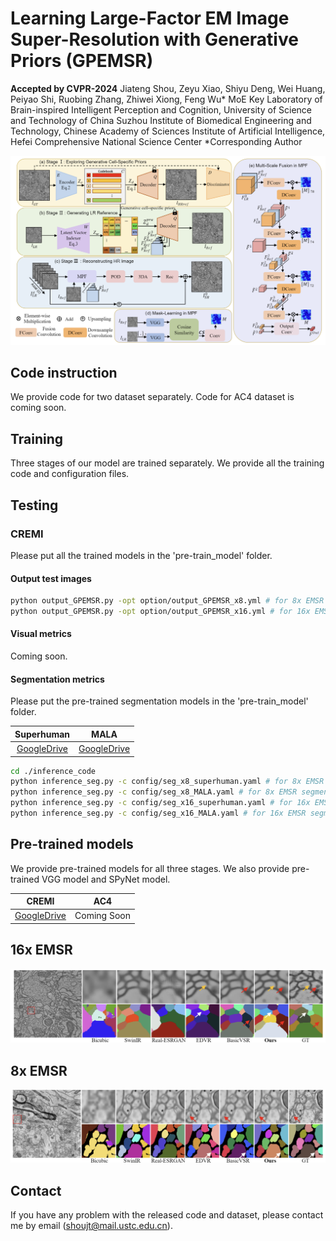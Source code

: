 # Learning Large-Factor EM Image Super-Resolution with Generative Priors (GPEMSR)
**Accepted by CVPR-2024**
Jiateng Shou, Zeyu Xiao, Shiyu Deng, Wei Huang, Peiyao Shi, Ruobing Zhang, Zhiwei Xiong, Feng Wu*
MoE Key Laboratory of Brain-inspired Intelligent Perception and Cognition, University of Science and Technology of China
Suzhou Institute of Biomedical Engineering and Technology, Chinese Academy of Sciences
Institute of Artificial Intelligence, Hefei Comprehensive National Science Center
*Corresponding Author

![ ](./imgs/overview.png)

## Code instruction
We provide code for two dataset separately.
Code for AC4 dataset is coming soon.

## Training
Three stages of our model are trained separately.
We provide all the training code and configuration files.

## Testing
### CREMI
Please put all the trained models in the 'pre-train_model' folder.
#### Output test images
```sh
python output_GPEMSR.py -opt option/output_GPEMSR_x8.yml # for 8x EMSR
python output_GPEMSR.py -opt option/output_GPEMSR_x16.yml # for 16x EMSR
```

#### Visual metrics
Coming soon.

#### Segmentation metrics
Please put the pre-trained segmentation models in the 'pre-train_model' folder.

|   Superhuman    | MALA |
|:---------------:|:--------:|
| [GoogleDrive](https://drive.google.com/drive/folders/1OhHJ0_Zx8VCxL2j6wsxoiXUgL_liTvxZ?usp=drive_link) | [GoogleDrive](https://drive.google.com/drive/folders/1OhHJ0_Zx8VCxL2j6wsxoiXUgL_liTvxZ?usp=drive_link) |

```sh
cd ./inference_code
python inference_seg.py -c config/seg_x8_superhuman.yaml # for 8x EMSR segmentation using superhuman model
python inference_seg.py -c config/seg_x8_MALA.yaml # for 8x EMSR segmentation using MALA model
python inference_seg.py -c config/seg_x16_superhuman.yaml # for 16x EMSR segmentation using superhuman model
python inference_seg.py -c config/seg_x16_MALA.yaml # for 16x EMSR segmentation using MALA model
```

## Pre-trained models
We provide pre-trained models for all three stages.
We also provide pre-trained VGG model and SPyNet model.

|      CREMI      |     AC4     |
|:---------------:|:-----------:|
| [GoogleDrive](https://drive.google.com/drive/folders/1OhHJ0_Zx8VCxL2j6wsxoiXUgL_liTvxZ?usp=drive_link) | Coming Soon |

## 16x EMSR
![ ](./imgs/x16.png)

## 8x EMSR
![ ](./imgs/x8.png)

## Contact
If you have any problem with the released code and dataset, please contact me by email ([shoujt@mail.ustc.edu.cn](mailto:shoujt@mail.ustc.edu.cn)).
